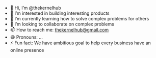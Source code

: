 - 👋 Hi, I’m @thekernelhub
- 👀 I’m interested in building interesting products
- 🌱 I’m currently learning how to solve complex problems for others
- 💞️ I’m looking to collaborate on complex problems 
- 📫 How to reach me: thekernelhub@gmail.com
- 😄 Pronouns: ...
- ⚡ Fun fact: We have ambitious goal to help every business have an online presence

<!---
thekernelhub/thekernelhub is a ✨ special ✨ repository because its `README.md` (this file) appears on your GitHub profile.
You can click the Preview link to take a look at your changes.
--->
